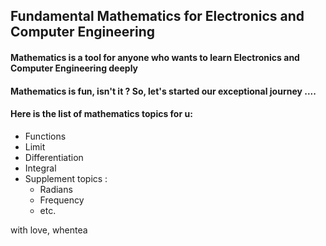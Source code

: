 
[](https://www.google.com/search?safe=strict&biw=1511&bih=694&tbm=isch&sa=1&ei=bRm3XIDeMbHFz7sP-MuygAk&q=mathematics+for+electronics&oq=mathematics+for+electronics&gs_l=img.3..0i24l2.2326.6271..7289...0.0..0.221.1315.10j4j1......0....1..gws-wiz-img.......0j0i5i30.6uNTrfoXkDY#imgrc=TTowkcBKYPLcEM:)






## Fundamental Mathematics for Electronics and Computer Engineering

#### Mathematics is a tool for anyone who wants to learn Electronics and Computer Engineering deeply

#### Mathematics is fun, isn't it ? So, let's started our exceptional journey ....

#### Here is the list of mathematics topics for u:

* Functions
* Limit
* Differentiation
* Integral
* Supplement topics :
	* Radians
	* Frequency
	* etc.


with love, whentea
